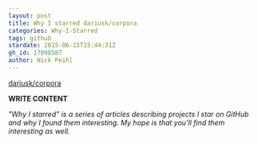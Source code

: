 ```yaml
---
layout: post
title: Why I starred dariusk/corpora
categories: Why-I-Starred
tags: github
stardate: 2015-06-15T15:44:31Z
gh_id: 17098587
author: Nick Peihl
---
```


[dariusk/corpora](https://github.com/dariusk/corpora)

**WRITE CONTENT**

*"Why I starred" is a series of articles describing projects I star on GitHub and why I found them interesting. My hope is that you'll find them interesting as well.*

